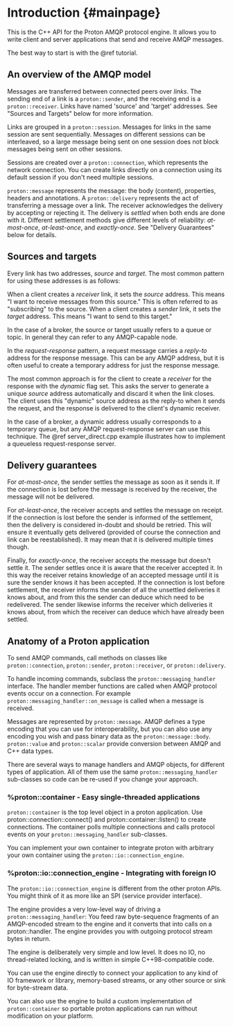 # Introduction {#mainpage}

This is the C++ API for the Proton AMQP protocol engine. It allows you
to write client and server applications that send and receive AMQP
messages.

The best way to start is with the @ref tutorial.

## An overview of the AMQP model

Messages are transferred between connected peers over *links*. The
sending end of a link is a `proton::sender`, and the receiving end is
a `proton::receiver`.  Links have named 'source' and 'target'
addresses.  See "Sources and Targets" below for more information.

Links are grouped in a `proton::session`. Messages for links in the
same session are sent sequentially.  Messages on different sessions
can be interleaved, so a large message being sent on one session does
not block messages being sent on other sessions.

Sessions are created over a `proton::connection`, which represents the
network connection. You can create links directly on a connection
using its default session if you don't need multiple sessions.

`proton::message` represents the message: the body (content), properties,
headers and annotations. A `proton::delivery` represents the act of transferring
a message over a link. The receiver acknowledges the delivery by accepting or
rejecting it. The delivery is *settled* when both ends are done with it.
Different settlement methods give different levels of reliability:
*at-most-once*, *at-least-once*, and *exactly-once*. See "Delivery Guarantees"
below for details.

## Sources and targets

Every link has two addresses, *source* and *target*. The most common
pattern for using these addresses is as follows:

When a client creates a *receiver* link, it sets the *source*
address. This means "I want to receive messages from this source."
This is often referred to as "subscribing" to the source. When a
client creates a *sender* link, it sets the *target* address. This
means "I want to send to this target."

In the case of a broker, the source or target usually refers to a
queue or topic. In general they can refer to any AMQP-capable node.

In the *request-response* pattern, a request message carries a
*reply-to* address for the response message. This can be any AMQP
address, but it is often useful to create a temporary address for just
the response message.

The most common approach is for the client to create a *receiver* for
the response with the *dynamic* flag set. This asks the server to
generate a unique *source* address automatically and discard it when
the link closes. The client uses this "dynamic" source address as the
reply-to when it sends the request, and the response is delivered to
the client's dynamic receiver.

In the case of a broker, a dynamic address usually corresponds to a
temporary queue, but any AMQP request-response server can use this
technique. The @ref server_direct.cpp example illustrates how to
implement a queueless request-response server.

## Delivery guarantees

For *at-most-once*, the sender settles the message as soon as it sends
it. If the connection is lost before the message is received by the
receiver, the message will not be delivered.

For *at-least-once*, the receiver accepts and settles the message on
receipt. If the connection is lost before the sender is informed of
the settlement, then the delivery is considered in-doubt and should be
retried. This will ensure it eventually gets delivered (provided of
course the connection and link can be reestablished). It may mean that
it is delivered multiple times though.

Finally, for *exactly-once*, the receiver accepts the message but
doesn't settle it. The sender settles once it is aware that the
receiver accepted it. In this way the receiver retains knowledge of an
accepted message until it is sure the sender knows it has been
accepted. If the connection is lost before settlement, the receiver
informs the sender of all the unsettled deliveries it knows about, and
from this the sender can deduce which need to be redelivered. The
sender likewise informs the receiver which deliveries it knows about,
from which the receiver can deduce which have already been settled.

## Anatomy of a Proton application

To send AMQP commands, call methods on classes like `proton::connection`,
`proton::sender`, `proton::receiver`, or `proton::delivery`.

To handle incoming commands, subclass the `proton::messaging_handler`
interface. The handler member functions are called when AMQP protocol
events occur on a connection. For example
`proton::messaging_handler::on_message` is called when a message is
received.

Messages are represented by `proton::message`. AMQP defines a type
encoding that you can use for interoperability, but you can also use
any encoding you wish and pass binary data as the
`proton::message::body`. `proton::value` and `proton::scalar` provide
conversion between AMQP and C++ data types.

There are several ways to manage handlers and AMQP objects, for
different types of application. All of them use the same
`proton::messaging_handler` sub-classes so code can be re-used if you
change your approach.

### %proton::container - Easy single-threaded applications

`proton::container` is the top level object in a proton application.
Use proton::connection::connect() and proton::container::listen() to
create connections. The container polls multiple connections and calls
protocol events on your `proton::messaging_handler` sub-classes.

<!-- XXX This is wrong?
The default container implementation is created by
`proton::new_default_container()`.
-->

You can implement your own container to integrate proton with
arbitrary your own container using the
`proton::io::connection_engine`.

### %proton::io::connection_engine - Integrating with foreign IO

The `proton::io::connection_engine` is different from the other proton
APIs. You might think of it as more like an SPI (service provider
interface).

The engine provides a very low-level way of driving a
`proton::messaging_handler`: You feed raw byte-sequence fragments of
an AMQP-encoded stream to the engine and it converts that into calls
on a proton::handler. The engine provides you with outgoing protocol
stream bytes in return.

The engine is deliberately very simple and low level. It does no IO, no
thread-related locking, and is written in simple C++98-compatible code.

You can use the engine directly to connect your application to any
kind of IO framework or library, memory-based streams, or any other
source or sink for byte-stream data.

You can also use the engine to build a custom implementation of
`proton::container` so portable proton applications can run without
modification on your platform.
